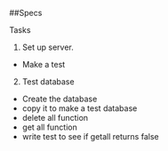 ##Specs

Tasks
1) Set up server.
  - Make a test
2) Test database
 - Create the database
 - copy it to make a test database
 - delete all function
 - get all function
 - write test to see if getall returns false
